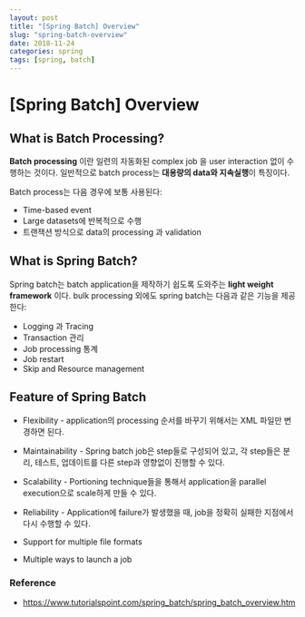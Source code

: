 ```yaml
---
layout: post
title: "[Spring Batch] Overview"
slug: "spring-batch-overview"
date: 2018-11-24
categories: spring
tags: [spring, batch]
---
```


# [Spring Batch] Overview

## What is Batch Processing?

**Batch processing** 이란 일련의 자동화된 complex job 을 user interaction 없이 수행하는 것이다. 일반적으로 batch process는 **대용량의 data와 지속실행**이 특징이다.

Batch process는 다음 경우에 보통 사용된다:

- Time-based event
- Large datasets에 반복적으로 수행
- 트랜잭션 방식으로 data의 processing 과 validation



## What is Spring Batch?

Spring batch는 batch application을 제작하기 쉽도록 도와주는 **light weight framework** 이다. bulk processing 외에도 spring batch는 다음과 같은 기능을 제공한다:

- Logging 과 Tracing
- Transaction 관리
- Job processing 통계
- Job restart
- Skip and Resource management



## Feature of Spring Batch

- Flexibility - application의 processing 순서를 바꾸기 위해서는 XML 파일만 변경하면 된다.

- Maintainability - Spring batch job은 step들로 구성되어 있고, 각 step들은 분리, 테스트, 업데이트를 다른 step과 영향없이 진행할 수 있다.

- Scalability - Portioning technique들을 통해서 application을 parallel execution으로 scale하게 만들 수 있다. 

- Reliability - Application에 failure가 발생했을 때, job을 정확히 실패한 지점에서 다시 수행할 수 있다.

- Support for multiple file formats

- Multiple ways to launch a job




### Reference

- https://www.tutorialspoint.com/spring_batch/spring_batch_overview.htm